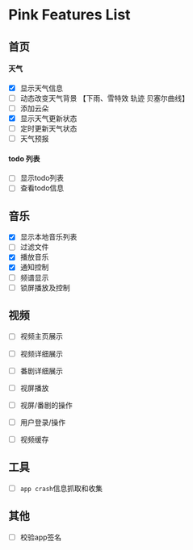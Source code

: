 Pink Features List
==========================

## 首页

#### 天气
- [x] 显示天气信息
- [ ] 动态改变天气背景 【下雨、雪特效 轨迹 贝塞尔曲线】
- [ ] 添加云朵
- [x] 显示天气更新状态
- [ ] 定时更新天气状态
- [ ] 天气预报

#### todo 列表
- [ ] 显示todo列表
- [ ] 查看todo信息

## 音乐

- [x] 显示本地音乐列表
- [ ] 过滤文件
- [x] 播放音乐
- [x] 通知控制
- [ ] 频谱显示
- [ ] 锁屏播放及控制

## 视频

- [ ] 视频主页展示
- [ ] 视频详细展示
- [ ] 番剧详细展示
- [ ] 视屏播放
- [ ] 视屏/番剧的操作
- [ ] 用户登录/操作
- [ ] 视频缓存


## 工具
- [ ] `app crash`信息抓取和收集

## 其他
- [ ] 校验app签名



